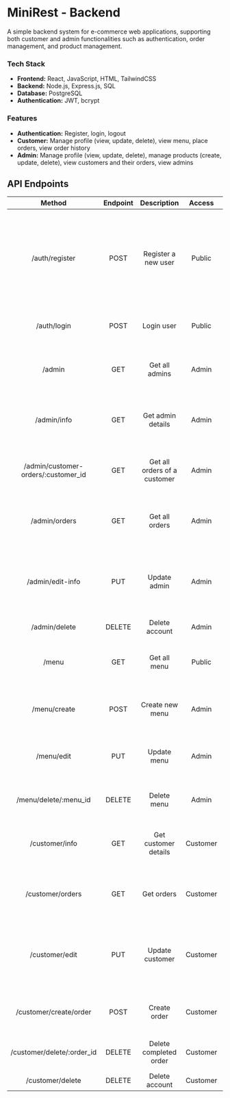 # MiniRest - Backend

A simple backend system for e-commerce web applications, supporting both customer and admin functionalities such as authentication, order management, and product management.

### Tech Stack

* **Frontend:** React, JavaScript, HTML, TailwindCSS
* **Backend:** Node.js, Express.js, SQL
* **Database:** PostgreSQL
* **Authentication:** JWT, bcrypt

### Features

* **Authentication:** Register, login, logout
* **Customer:** Manage profile (view, update, delete), view menu, place orders, view order history
* **Admin:** Manage profile (view, update, delete), manage products (create, update, delete), view customers and their orders, view admins

## API Endpoints 

| Method | Endpoint | Description | Access | Body | Response |
| :-: | :-: | :-: | :-: | :-: | :-: |
| /auth/register | POST | Register a new user | Public | `{ "username": string, "first_name": string, "last_name": string, "tel": string, "email": string, "birthday": string, "password": string, "allergy": string, "admin_role": string, "user_type": "customer" or "admin"  }` | `201 Created { "success": true,  "message": string }` |
| /auth/login | POST | Login user | Public | `{ "identiter": string, "password": string}` | `200 OK { "success": true, "message": string }` |
| /admin | GET | Get all admins | Admin | - | `200 OK { "success": true, "message": string ,"admins": [...] }` |
| /admin/info | GET | Get admin details | Admin | - | `200 OK { "success": true, "message": string ,"admin": [...] }` |
| /admin/customer-orders/:customer_id | GET | Get all orders of a customer | Admin | - | `200 OK { "success": true, "message": string ,"orders": [...] }` |
| /admin/orders | GET | Get all orders | Admin | - | `200 OK { "success": true, "message": string ,"orders": [...] }` |
| /admin/edit-info | PUT | Update admin | Admin | `{ "username": string, "first_name": string, "last_name": string, "tel": string, "email": string, "admin_role": string, "image": string (base64) }` | `200 OK { "success": true, "message": string }` |
| /admin/delete | DELETE | Delete account | Admin | - | `204 No Content` |
| /menu | GET | Get all menu | Public | - | `200 OK { "success": true, "message": string ,"menu": [...] }` |
| /menu/create | POST | Create new menu | Admin | `{ "name": string, "ingredients": string, "details": string, "price": number, "image": string (base64) }` | `201 Created { "success": true, "message": string }` |
| /menu/edit | PUT | Update menu | Admin | `{ "menu_id": number, "menu_name": string, "ingredients": string, "details": string, "price": number, "image": string (base64) }` | `200 OK { "success": true, "message": string }` |
| /menu/delete/:menu_id | DELETE | Delete menu | Admin | - | `200 OK { "success": true, "message": string }` |
| /customer/info | GET | Get customer details | Customer | - | `200 OK { "success": true, "message": string, "customer": [...] }` |
| /customer/orders | GET | Get orders | Customer | - | `200 OK { "success": true, "message": string, "orders": [...] }` |
| /customer/edit | PUT | Update customer | Customer | `{ "username": string,"first_name": string,"last_name": string, "tel": string, "email": string, "allergy": string, "birthday": string, "location": string, "image": string (base64), }` | `200 OK { "success": true, "message": string, "orders": [...] }` |
| /customer/create/order | POST | Create order | Customer | `{ "note": string, "dining_status": string, "order_items": [...]}` | `201 Created { "success": true,  "message": string }` |
| /customer/delete/:order_id | DELETE | Delete completed order | Customer | - | `200 OK { "success": true,  "message": string }` |
| /customer/delete | DELETE | Delete account | Customer | - | `204 No Content` |

